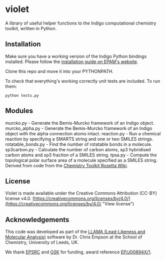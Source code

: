 # violet
A library of useful helper functions to the Indigo computational chemistry toolkit, written in Python.

## Installation
Make sure you have a working version of the Indigo Python bindings installed. Please follow the [installation guide on EPAM's website](http://lifescience.opensource.epam.com/indigo/index.html). 

Clone this repo and move it into your PYTHONPATH.

To check that everything's working correctly unit tests are included. To run them:

    python tests.py
    
## Modules
murcko.py - Generate the Bemis-Murcko framework of an Indigo object.
murcko_alpha.py - Generate the Bemis-Murcko framework of an Indigo object with the alpha connection atoms intact.
reaction.py - Run a chemical reaction by specifying a SMARTS string and one or two SMILES strings.
rotatable_bonds.py - Find the number of rotatable bonds in a molecule.
sp3carbon.py - Calculate the number of carbon atoms, sp3 hybridised carbon atoms and sp3 fraction of a SMILES string.
tpsa.py - Compute the topological polar surface area of a molecule specified as a SMILES string. Derived from code from the [Chemistry Toolkit Rosetta Wiki](http://ctr.wikia.com/wiki/Calculate_TPSA).

## License
Violet is made available under the Creative Commons Attribution (CC-BY) license v4.0.
[https://creativecommons.org/licenses/by/4.0/](https://creativecommons.org/licenses/by/4.0/ "View license")

## Acknowledgements
This code was developed as part of the [LLAMA (Lead-Likeness and Molecular Analysis)](https://llama.leeds.ac.uk) software by Dr. Chris Empson at the School of Chemistry, University of Leeds, UK. 

We thank [EPSRC](https://www.epsrc.ac.uk/) and [GSK](http://www.gsk.com/) for funding, award reference [EP/J00894X/1](http://gow.epsrc.ac.uk/NGBOViewGrant.aspx?GrantRef=EP/J00894X/1).
